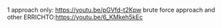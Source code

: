 1 approach only: https://youtu.be/pGVfd-t2Kpw
brute force approach and other ERRICHTO:https://youtu.be/6_KMkeh5kEc
​
​